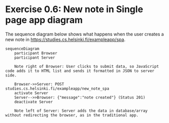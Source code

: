 # Exercise 0.6: New note in Single page app diagram

The sequence diagram below shows what happens when the user creates a new note in https://studies.cs.helsinki.fi/exampleapp/spa.

```mermaid
sequenceDiagram
    participant Browser
    participant Server

    Note right of Browser: User clicks to submit data, so JavaScript code adds it to HTML list and sends it formatted in JSON to server side.

    Browser->>Server: POST studies.cs.helsinki.fi/exampleapp/new_note_spa
    activate Server
    Server-->>Browser: {"message":"note created"} (Status 201)
    deactivate Server

    Note left of Server: Server adds the data in database/array without redirecting the browser, as in the traditional app.
```
